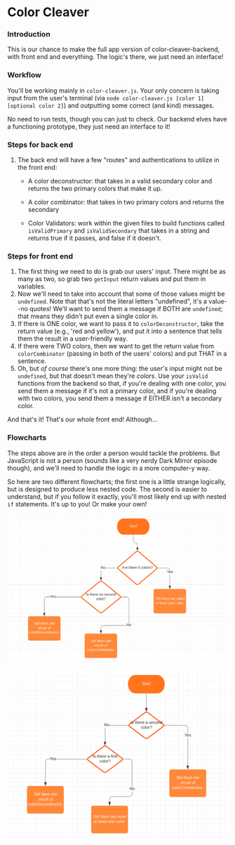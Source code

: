 # Color Cleaver

### Introduction

This is our chance to make the full app version of color-cleaver-backend, with front end and everything. The logic's there, we just need an interface!

### Workflow 


You'll be working mainly in `color-cleaver.js`. Your only concern is taking input from the user's terminal (via `node color-cleaver.js [color 1] [optional color 2]`) and outputting some correct (and kind) messages.

No need to run tests, though you can just to check. Our backend elves have a functioning prototype, they just need an interface to it!
### Steps for back end

1. The back end will have a few "routes" and authentications to utilize in the front end:

    * A color deconstructor: that takes in a valid secondary color and returns the two primary colors that make it up.
    * A color combinator: that takes in two primary colors and returns the secondary
    
    * Color Validators: work within the given files to build functions called `isValidPrimary` and `isValidSecondary` that takes in a string and returns true if it passes, and false if it doesn't.

### Steps for front end

1.  The first thing we need to do is grab our users' input. There might be as many as two, so grab two `getInput` return values and put them in variables.
2.  Now we'll need to take into account that some of those values might be `undefined`. Note that that's not the literal letters "undefined", it's a value--no quotes! We'll want to send them a message if BOTH are `undefined`; that means they didn't put even a single color in.
3.  If there is ONE color, we want to pass it to `colorDeconstructor`, take the return value (e.g., 'red and yellow'), and put it into a sentence that tells them the result in a user-friendly way.
4.  If there were TWO colors, then we want to get the return value from `colorCombinator` (passing in both of the users' colors) and put THAT in a sentence.
5.  Oh, but _of course_ there's one more thing: the user's input might not be `undefined`, but that doesn't mean they're _colors_. Use your `isValid` functions from the backend so that, if you're dealing with one color, you send them a message if it's not a primary color, and if you're dealing with two colors, you send them a message if EITHER isn't a secondary color.

And that's it! That's our whole front end! Although...

### Flowcharts

The steps above are in the order a person would tackle the problems. But JavaScript is not a person (sounds like a very nerdy Dark Mirror episode though), and we'll need to handle the logic in a more computer-y way.

So here are two different flowcharts; the first one is a little strange logically, but is designed to produce less nested code. The second is easier to understand, but if you follow it exactly, you'll most likely end up with nested `if` statements. It's up to you! Or make your own!

![A flowchart for the app, with a flat if structure result.](./assets/flowchart-1.png)

![A flowchart for the app, with a nested if structure result.](./assets/flowchart-2.png)
